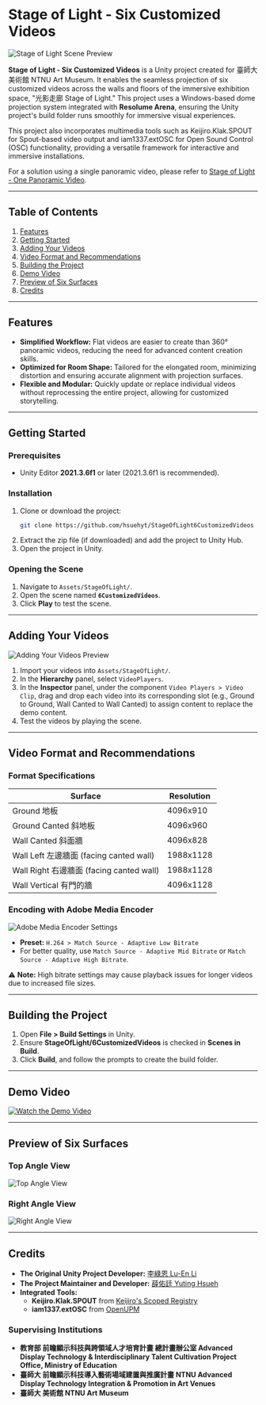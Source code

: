 # Stage of Light - Six Customized Videos

![Stage of Light Scene Preview](https://github.com/hsuehyt/StageOfLight6CustomizedVideos/blob/main/README/Screenshot%202024-11-19%20143629.png)

**Stage of Light - Six Customized Videos** is a Unity project created for 臺師大美術館 NTNU Art Museum. It enables the seamless projection of six customized videos across the walls and floors of the immersive exhibition space, "光影走廊 Stage of Light." This project uses a Windows-based dome projection system integrated with **Resolume Arena**, ensuring the Unity project's build folder runs smoothly for immersive visual experiences.

This project also incorporates multimedia tools such as Keijiro.Klak.SPOUT for Spout-based video output and iam1337.extOSC for Open Sound Control (OSC) functionality, providing a versatile framework for interactive and immersive installations.  

For a solution using a single panoramic video, please refer to [Stage of Light - One Panoramic Video](https://github.com/hsuehyt/StageOfLight1PanoramicVideo).

---

## Table of Contents
1. [Features](#features)
2. [Getting Started](#getting-started)
3. [Adding Your Videos](#adding-your-videos)
4. [Video Format and Recommendations](#video-format-and-recommendations)
5. [Building the Project](#building-the-project)
6. [Demo Video](#demo-video)
7. [Preview of Six Surfaces](#preview-of-six-surfaces)
8. [Credits](#credits)

---

## Features

- **Simplified Workflow:** Flat videos are easier to create than 360° panoramic videos, reducing the need for advanced content creation skills.  
- **Optimized for Room Shape:** Tailored for the elongated room, minimizing distortion and ensuring accurate alignment with projection surfaces.  
- **Flexible and Modular:** Quickly update or replace individual videos without reprocessing the entire project, allowing for customized storytelling.  

---

## Getting Started

### Prerequisites
- Unity Editor **2021.3.6f1** or later (2021.3.6f1 is recommended).

### Installation
1. Clone or download the project:
   ```bash
   git clone https://github.com/hsuehyt/StageOfLight6CustomizedVideos
   ```
2. Extract the zip file (if downloaded) and add the project to Unity Hub.
3. Open the project in Unity.

### Opening the Scene
1. Navigate to `Assets/StageOfLight/`.
2. Open the scene named **`6CustomizedVideos`**.
3. Click **Play** to test the scene.

---

## Adding Your Videos

![Adding Your Videos Preview](https://github.com/hsuehyt/StageOfLight6CustomizedVideos/blob/main/README/Screenshot%202024-11-19%20160751.png)

1. Import your videos into `Assets/StageOfLight/`.
2. In the **Hierarchy** panel, select `VideoPlayers`.
3. In the **Inspector** panel, under the component `Video Players > Video Clip`, drag and drop each video into its corresponding slot (e.g., Ground to Ground, Wall Canted to Wall Canted) to assign content to replace the demo content.
4. Test the videos by playing the scene.

---

## Video Format and Recommendations

### Format Specifications

| Surface              | Resolution   |
|-----------------------|--------------|
| Ground 地板           | 4096x910     |
| Ground Canted 斜地板  | 4096x960     |
| Wall Canted 斜面牆    | 4096x828     |
| Wall Left 左邊牆面 (facing canted wall) | 1988x1128    |
| Wall Right 右邊牆面 (facing canted wall) | 1988x1128    |
| Wall Vertical 有門的牆 | 4096x1128    |

### Encoding with Adobe Media Encoder

![Adobe Media Encoder Settings](https://github.com/hsuehyt/StageOfLight1PanoramicVideo/blob/main/README/Screenshot%202024-11-18%20134307highlighted.png)

- **Preset:** `H.264 > Match Source - Adaptive Low Bitrate`  
- For better quality, use `Match Source - Adaptive Mid Bitrate` or `Match Source - Adaptive High Bitrate`.

⚠ **Note:** High bitrate settings may cause playback issues for longer videos due to increased file sizes.

---

## Building the Project

1. Open **File > Build Settings** in Unity.
2. Ensure **StageOfLight/6CustomizedVideos** is checked in **Scenes in Build**.
3. Click **Build**, and follow the prompts to create the build folder.

---

## Demo Video

[![Watch the Demo Video](https://img.youtube.com/vi/rCksp6MYeFc/0.jpg)](https://youtu.be/rCksp6MYeFc)

---

## Preview of Six Surfaces

### Top Angle View
![Top Angle View](https://github.com/hsuehyt/StageOfLight6CustomizedVideos/blob/main/README/Screenshot%202024-11-20%20005038.png)

### Right Angle View
![Right Angle View](https://github.com/hsuehyt/StageOfLight6CustomizedVideos/blob/main/README/Screenshot%202024-11-20%20005312.png)

---

## Credits

- **The Original Unity Project Developer:** [李綠恩 Lu-En Li](https://github.com/LeeMegumi)  
- **The Project Maintainer and Developer:** [薛佑廷 Yuting Hsueh](https://github.com/hsuehyt)  
- **Integrated Tools:**  
  - **Keijiro.Klak.SPOUT** from [Keijiro's Scoped Registry](https://github.com/keijiro)  
  - **iam1337.extOSC** from [OpenUPM](https://package.openupm.com)  

### Supervising Institutions
- **教育部 前瞻顯示科技與跨領域人才培育計畫 總計畫辦公室 Advanced Display Technology & Interdisciplinary Talent Cultivation Project Office, Ministry of Education**
- **臺師大 前瞻顯示科技導入藝術場域建置與推廣計畫 NTNU Advanced Display Technology Integration & Promotion in Art Venues**  
- **臺師大 美術館 NTNU Art Museum**